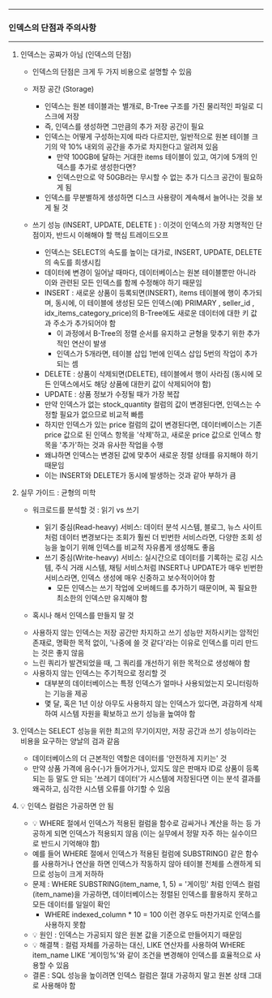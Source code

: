 -----
### 인덱스의 단점과 주의사항
-----
1. 인덱스는 공짜가 아님 (인덱스의 단점)
   - 인덱스의 단점은 크게 두 가지 비용으로 설명할 수 있음
   - 저장 공간 (Storage)
      + 인덱스는 원본 테이블과는 별개로, B-Tree 구조를 가진 물리적인 파일로 디스크에 저장
      + 즉, 인덱스를 생성하면 그만큼의 추가 저장 공간이 필요
      + 인덱스는 어떻게 구성하는지에 따라 다르지만, 일반적으로 원본 테이블 크기의 약 10% 내외의 공간을 추가로 차지한다고 알려져 있음
        * 만약 100GB에 달하는 거대한 items 테이블이 있고, 여기에 5개의 인덱스를 추가로 생성한다면?
        * 인덱스만으로 약 50GB라는 무시할 수 없는 추가 디스크 공간이 필요하게 됨
      + 인덱스를 무분별하게 생성하면 디스크 사용량이 계속해서 늘어나는 것을 보게 될 것

   - 쓰기 성능 (INSERT, UPDATE, DELETE ) : 이것이 인덱스의 가장 치명적인 단점이자, 반드시 이해해야 할 핵심 트레이드오프
     + 인덱스는 SELECT의 속도를 높이는 대가로, INSERT, UPDATE, DELETE의 속도를 희생시킴
     + 데이터에 변경이 일어날 때마다, 데이터베이스는 원본 테이블뿐만 아니라 이와 관련된 모든 인덱스를 함께 수정해야 하기 때문임
     + INSERT : 새로운 상품이 등록되면(INSERT), items 테이블에 행이 추가되며, 동시에, 이 테이블에 생성된 모든 인덱스(예) PRIMARY , seller_id , idx_items_category_price)의 B-Tree에도 새로운 데이터에 대한 키 값과 주소가 추가되어야 함
       * 이 과정에서 B-Tree의 정렬 순서를 유지하고 균형을 맞추기 위한 추가적인 연산이 발생
       * 인덱스가 5개라면, 테이블 삽입 1번에 인덱스 삽입 5번의 작업이 추가되는 셈
     + DELETE : 상품이 삭제되면(DELETE), 테이블에서 행이 사라짐 (동시에 모든 인덱스에서도 해당 상품에 대한키 값이 삭제되어야 함)
     + UPDATE : 상품 정보가 수정될 때가 가장 복잡
      * 만약 인덱스가 없는 stock_quantity 컬럼의 값이 변경된다면, 인덱스는 수정할 필요가 없으므로 비교적 빠름
      * 하지만 인덱스가 있는 price 컬럼의 값이 변경된다면, 데이터베이스는 기존 price 값으로 된 인덱스 항목을 '삭제'하고, 새로운 price 값으로 인덱스 항목을 '추가'하는 것과 유사한 작업을 수행
      * 왜냐하면 인덱스는 변경된 값에 맞추어 새로운 정렬 상태를 유지해야 하기 때문임
      * 이는 INSERT와 DELETE가 동시에 발생하는 것과 같아 부하가 큼

2. 실무 가이드 : 균형의 미학
   - 워크로드를 분석할 것 : 읽기 vs 쓰기
     + 읽기 중심(Read-heavy) 서비스: 데이터 분석 시스템, 블로그, 뉴스 사이트처럼 데이터 변경보다는 조회가 훨씬 더 빈번한 서비스라면, 다양한 조회 성능을 높이기 위해 인덱스를 비교적 자유롭게 생성해도 좋음
     + 쓰기 중심(Write-heavy) 서비스: 실시간으로 데이터를 기록하는 로깅 시스템, 주식 거래 시스템, 채팅 서비스처럼 INSERT나 UPDATE가 매우 빈번한 서비스라면, 인덱스 생성에 매우 신중하고 보수적이어야 함
       * 모든 인덱스는 쓰기 작업에 오버헤드를 추가하기 때문이며, 꼭 필요한 최소한의 인덱스만 유지해야 함

   - 혹시나 해서 인덱스를 만들지 말 것
    + 사용하지 않는 인덱스는 저장 공간만 차지하고 쓰기 성능만 저하시키는 암적인 존재로, 명확한 목적 없이, '나중에 쓸 것 같다'라는 이유로 인덱스를 미리 만드는 것은 좋지 않음
    + 느린 쿼리가 발견되었을 때, 그 쿼리를 개선하기 위한 목적으로 생성해야 함

   - 사용하지 않는 인덱스는 주기적으로 정리할 것
     + 대부분의 데이터베이스는 특정 인덱스가 얼마나 사용되었는지 모니터링하는 기능을 제공
     + 몇 달, 혹은 1년 이상 아무도 사용하지 않는 인덱스가 있다면, 과감하게 삭제하여 시스템 자원을 확보하고 쓰기 성능을 높여야 함

3. 인덱스는 SELECT 성능을 위한 최고의 무기이지만, 저장 공간과 쓰기 성능이라는 비용을 요구하는 양날의 검과 같음
   - 데이터베이스의 더 근본적인 역할은 데이터를 '안전하게 지키는' 것
   - 만약 상품 가격에 음수(-)가 들어가거나, 있지도 않은 판매자 ID로 상품이 등록되는 등 말도 안 되는 '쓰레기 데이터'가 시스템에 저장된다면 이는 분석 결과를 왜곡하고, 심각한 시스템 오류를 야기할 수 있음

4. 💡 인덱스 컬럼은 가공하면 안 됨
   - 💡 WHERE 절에서 인덱스가 적용된 컬럼을 함수로 감싸거나 계산을 하는 등 가공하게 되면 인덱스가 적용되지 않음 (이는 실무에서 정말 자주 하는 실수이므로 반드시 기억해야 함)
   - 예를 들어 WHERE 절에서 인덱스가 적용된 컬럼에 SUBSTRING() 같은 함수를 사용하거나 연산을 하면 인덱스가 작동하지 않아 테이블 전체를 스캔하게 되므로 성능이 크게 저하하
   - 문제 : WHERE SUBSTRING(item_name, 1, 5) = '게이밍' 처럼 인덱스 컬럼(item_name)을 가공하면, 데이터베이스는 정렬된 인덱스를 활용하지 못하고 모든 데이터를 일일이 확인
      + WHERE indexed_column * 10 = 100 이런 경우도 마찬가지로 인덱스를 사용하지 못함
   - 💡 원인 : 인덱스는 가공되지 않은 원본 값을 기준으로 만들어지기 때문임
   - 💡 해결책 : 컬럼 자체를 가공하는 대신, LIKE 연산자를 사용하여 WHERE item_name LIKE '게이밍%'와 같이 조건을 변경해야 인덱스를 효율적으로 사용할 수 있음
   - 결론 : SQL 성능을 높이려면 인덱스 컬럼은 절대 가공하지 말고 원본 상태 그대로 사용해야 함
